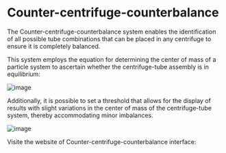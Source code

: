# Counter-centrifuge-counterbalance

The Counter-centrifuge-counterbalance system enables the identification of all possible tube combinations that can be placed in any centrifuge to ensure it is completely balanced. 

This system employs the equation for determining the center of mass of a particle system to ascertain whether the centrifuge-tube assembly is in equilibrium:

![image](https://github.com/KieferBedoya/Counter-centrifuge-counterbalance/assets/85381512/b88d95a4-c2ce-4d63-9b69-3e66b872c721)

Additionally, it is possible to set a threshold that allows for the display of results with slight variations in the center of mass of the centrifuge-tube system, thereby accommodating minor imbalances.

![image](https://github.com/KieferBedoya/Counter-centrifuge-counterbalance/assets/85381512/5005330c-923a-4950-ad83-b3f08b11d44d)

Visite the website of Counter-centrifuge-counterbalance interface: 
